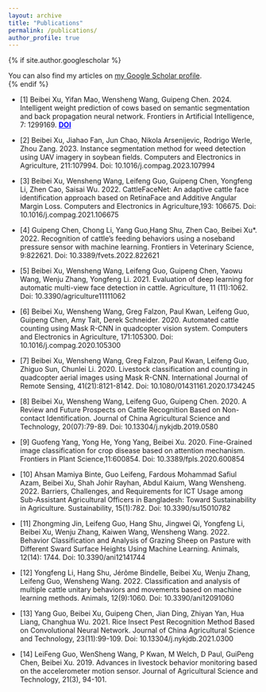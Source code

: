 ```yaml
---
layout: archive
title: "Publications"
permalink: /publications/
author_profile: true
---
```


{% if site.author.googlescholar %}
  <div class="wordwrap">You can also find my articles on <a href="{{site.author.googlescholar}}">my Google Scholar profile</a>.</div>
{% endif %}


* [1] Beibei Xu, Yifan Mao, Wensheng Wang, Guipeng Chen. 2024. Intelligent weight prediction of cows based on semantic segmentation and back propagation neural network. Frontiers in Artificial Intelligence, 7: 1299169. <a href="https://doi.org/10.3389/frai.2024.1299169" style="color: blue; font-weight: bold;">DOI</a>

* [2] Beibei Xu, Jiahao Fan, Jun Chao, Nikola Arsenijevic, Rodrigo Werle, Zhou Zang. 2023. Instance segmentation method for weed detection using UAV imagery in soybean fields. Computers and Electronics in Agriculture, 211:107994. Doi: 10.1016/j.compag.2023.107994  

* [3] Beibei Xu, Wensheng Wang, Leifeng Guo, Guipeng Chen, Yongfeng Li, Zhen Cao, Saisai Wu. 2022. CattleFaceNet: An adaptive cattle face identification approach based on RetinaFace and Additive Angular Margin Loss. Computers and Electronics in Agriculture,193: 106675. Doi: 10.1016/j.compag.2021.106675

* [4] Guipeng Chen, Chong Li, Yang Guo,Hang Shu, Zhen Cao, Beibei Xu*. 2022. Recognition of cattle’s feeding behaviors using a noseband pressure sensor with machine learning. Frontiers in Veterinary Science, 9:822621. Doi: 10.3389/fvets.2022.822621

* [5] Beibei Xu, Wensheng Wang, Leifeng Guo, Guipeng Chen, Yaowu Wang, Wenju Zhang, Yongfeng Li. 2021. Evaluation of deep learning for automatic multi-view face detection in cattle. Agriculture, 11 (11):1062. Doi: 10.3390/agriculture11111062

* [6] Beibei Xu, Wensheng Wang, Greg Falzon, Paul Kwan, Leifeng Guo, Guipeng Chen, Amy Tait, Derek Schneider. 2020. Automated cattle counting using Mask R-CNN in quadcopter vision system. Computers and Electronics in Agriculture, 171:105300. Doi: 10.1016/j.compag.2020.105300

* [7] Beibei Xu, Wensheng Wang, Greg Falzon, Paul Kwan, Leifeng Guo, Zhiguo Sun, Chunlei Li. 2020. Livestock classification and counting in quadcopter aerial images using Mask R-CNN. International Journal of Remote Sensing, 41(21):8121-8142. Doi: 10.1080/01431161.2020.1734245

* [8] Beibei Xu, Wensheng Wang, Leifeng Guo, Guipeng Chen. 2020. A Review and Future Prospects on Cattle Recognition Based on Non-contact Identification. Journal of China Agricultural Science and Technology, 20(07):79-89. Doi: 10.13304/j.nykjdb.2019.0580

* [9] Guofeng Yang, Yong He, Yong Yang, Beibei Xu. 2020. Fine-Grained image classification for crop disease based on attention mechanism. Frontiers in Plant Science,11:600854. Doi: 10.3389/fpls.2020.600854

* [10] Ahsan Mamiya Binte, Guo Leifeng, Fardous Mohammad Safiul Azam, Beibei Xu, Shah Johir Rayhan, Abdul Kaium, Wang Wensheng. 2022. Barriers, Challenges, and Requirements for ICT Usage among Sub-Assistant Agricultural Officers in Bangladesh: Toward Sustainability in Agriculture. Sustainability, 15(1):782. Doi: 10.3390/su15010782

* [11] Zhongming Jin, Leifeng Guo, Hang Shu, Jingwei Qi, Yongfeng Li, Beibei Xu, Wenju Zhang, Kaiwen Wang, Wensheng Wang. 2022. Behavior Classification and Analysis of Grazing Sheep on Pasture with Different Sward Surface Heights Using Machine Learning. Animals, 12(14): 1744. Doi: 10.3390/ani12141744

* [12] Yongfeng Li, Hang Shu, Jérôme Bindelle, Beibei Xu, Wenju Zhang, Leifeng Guo, Wensheng Wang. 2022. Classification and analysis of multiple cattle unitary behaviors and movements based on machine learning methods. Animals, 12(9):1060. Doi: 10.3390/ani12091060

* [13] Yang Guo, Beibei Xu, Guipeng Chen, Jian Ding, Zhiyan Yan, Hua Liang, Changhua Wu. 2021. Rice Insect Pest Recognition Method Based on Convolutional Neural Network. Journal of China Agricultural Science and Technology, 23(11):99-109. Doi: 10.13304/j.nykjdb.2021.0300

* [14] LeiFeng Guo, WenSheng Wang, P Kwan, M Welch, D Paul, GuiPeng Chen, Beibei Xu. 2019. Advances in livestock behavior monitoring based on the accelerometer motion sensor. Journal of Agricultural Science and Technology, 21(3), 94-101.
